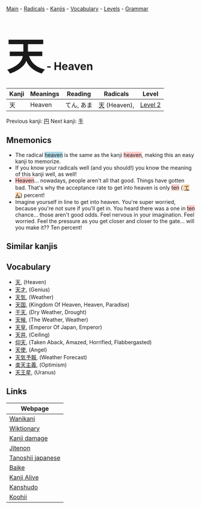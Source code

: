 <style> bigfont {font-size: 100px}</style>
[Main](../index.md) -
[Radicals](../radicals.md) -
[Kanjis](../kanjis.md) -
[Vocabulary](../vocabulary.md) -
[Levels](../levels.md) -
[Grammar](../grammar.md)
# <bigfont> 天</bigfont> - Heaven 

| Kanji | Meanings | Reading | Radicals | Level |
| --- | --- | --- | --- | --- |
| 天 | Heaven | てん, あま | [天](../radicals/天.md) (Heaven),  | [Level 2](../levels/wk_level2.md) |

Previous kanji: [円](円.md) Next kanji: [手](手.md) 

## Mnemonics
 * The radical <span style="background-color:#ADD8E6"> heaven</span> is the same as the kanji <span style="background-color:#ffcccb"> heaven</span>, making this an easy kanji to memorize.
* If you know your radicals well (and you should!) you know the meaning of this kanji well, as well!
* <span style="background-color:#ffcccb"> Heaven</span>... nowadays, people aren't all that good. Things have gotten bad. That's why the acceptance rate to get into heaven is only <span style="background-color:#ffcccb"> ten</span> (<span style="background-color:#fed8b1"> [てん](https://jisho.org/search/てん)</span>) percent!
* Imagine yourself in line to get into heaven. You're super worried, because you're not sure if you'll get in. You heard there was a one in <span style="background-color:#ffcccb"> ten</span> chance... those aren't good odds. Feel nervous in your imagination. Feel worried. Feel the pressure as you get closer and closer to the gate... will you make it?? Ten percent!


## Similar kanjis
 


## Vocabulary
 * [天](../vocabulary/天.md), (Heaven)
* [天才](../vocabulary/天.md), (Genius)
* [天気](../vocabulary/天.md), (Weather)
* [天国](../vocabulary/天.md), (Kingdom Of Heaven, Heaven, Paradise)
* [干天](../vocabulary/天.md), (Dry Weather, Drought)
* [天候](../vocabulary/天.md), (The Weather, Weather)
* [天皇](../vocabulary/天.md), (Emperor Of Japan, Emperor)
* [天井](../vocabulary/天.md), (Ceiling)
* [仰天](../vocabulary/天.md), (Taken Aback, Amazed, Horrified, Flabbergasted)
* [天使](../vocabulary/天.md), (Angel)
* [天気予報](../vocabulary/天.md), (Weather Forecast)
* [楽天主義](../vocabulary/天.md), (Optimism)
* [天王星](../vocabulary/天.md), (Uranus)



## Links 

| Webpage |
| --- |
| [Wanikani          ](https://www.wanikani.com/kanji/天) |
| [Wiktionary        ](https://en.wiktionary.org/wiki/天) |
| [Kanji damage      ](http://www.kanjidamage.com/kanji/search?utf8=✓&q=天) |
| [Jitenon           ](https://jitenon.com/kanji/天) |
| [Tanoshii japanese ](https://www.tanoshiijapanese.com/dictionary/kanji.cfm?k=天) |
| [Baike             ](https://baike.baidu.com/item/天) |
| [Kanji Alive       ](https://app.kanjialive.com/天) |
| [Kanshudo          ](https://www.kanshudo.com/searchmn?q=天) |
| [Koohii            ](https://kanji.koohii.com/study/kanji/天) |
